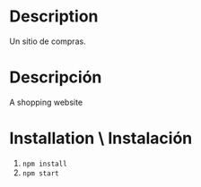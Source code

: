 # Description
Un sitio de compras.

# Descripción
A shopping website 

# Installation \ Instalación
1. `npm install`
1. `npm start`
